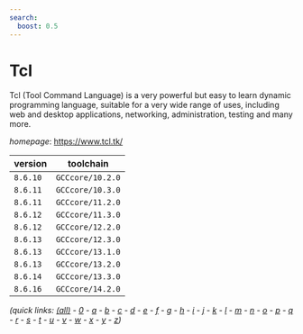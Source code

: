 ```yaml
---
search:
  boost: 0.5
---
```

# Tcl

Tcl (Tool Command Language) is a very powerful but easy to learn dynamic  programming language, suitable for a very wide range of uses, including web  and desktop applications, networking, administration, testing and many more.

*homepage*: <https://www.tcl.tk/>

version | toolchain
--------|----------
``8.6.10`` | ``GCCcore/10.2.0``
``8.6.11`` | ``GCCcore/10.3.0``
``8.6.11`` | ``GCCcore/11.2.0``
``8.6.12`` | ``GCCcore/11.3.0``
``8.6.12`` | ``GCCcore/12.2.0``
``8.6.13`` | ``GCCcore/12.3.0``
``8.6.13`` | ``GCCcore/13.1.0``
``8.6.13`` | ``GCCcore/13.2.0``
``8.6.14`` | ``GCCcore/13.3.0``
``8.6.16`` | ``GCCcore/14.2.0``


*(quick links: [(all)](../index.md) - [0](../0/index.md) - [a](../a/index.md) - [b](../b/index.md) - [c](../c/index.md) - [d](../d/index.md) - [e](../e/index.md) - [f](../f/index.md) - [g](../g/index.md) - [h](../h/index.md) - [i](../i/index.md) - [j](../j/index.md) - [k](../k/index.md) - [l](../l/index.md) - [m](../m/index.md) - [n](../n/index.md) - [o](../o/index.md) - [p](../p/index.md) - [q](../q/index.md) - [r](../r/index.md) - [s](../s/index.md) - [t](../t/index.md) - [u](../u/index.md) - [v](../v/index.md) - [w](../w/index.md) - [x](../x/index.md) - [y](../y/index.md) - [z](../z/index.md))*

